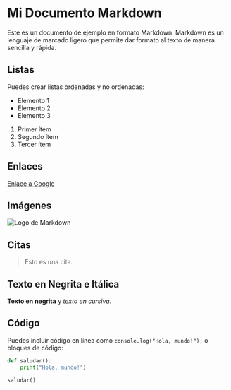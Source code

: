 # Mi Documento Markdown

Este es un documento de ejemplo en formato Markdown. Markdown es un lenguaje de marcado ligero que permite dar formato al texto de manera sencilla y rápida.

## Listas

Puedes crear listas ordenadas y no ordenadas:

- Elemento 1
- Elemento 2
- Elemento 3

1. Primer ítem
2. Segundo ítem
3. Tercer ítem

## Enlaces

[Enlace a Google](https://www.google.com)

## Imágenes

![Logo de Markdown](https://markdown-here.com/img/icon256.png)

## Citas

> Esto es una cita.

## Texto en Negrita e Itálica

**Texto en negrita** y *texto en cursiva*.

## Código

Puedes incluir código en línea como `console.log("Hola, mundo!");` o bloques de código:

```python
def saludar():
    print("Hola, mundo!")

saludar()